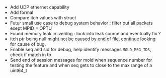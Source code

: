 - Add UDP ethernet capability
- Add formal 
- Compare itch values with struct
- Futur small use case to debug system behavior : filter out all packets exept MPID = OPTU
- Found memory leak in iverilog : look into leak source and eventually fix ?
- itch ptr being null might not be caused by end of file, continue looking for cause of bug.
- Enable seq and sid for debug, help identify messages `MOLD_MSG_IDS`, check if match in tb
- Send end of session messages for mold when sequence number for testing the
    feature and when seq gets to close to the max range of a uint64\_t
